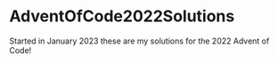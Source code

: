 # AdventOfCode2022Solutions
Started in January 2023 these are my solutions for the 2022 Advent of Code!
